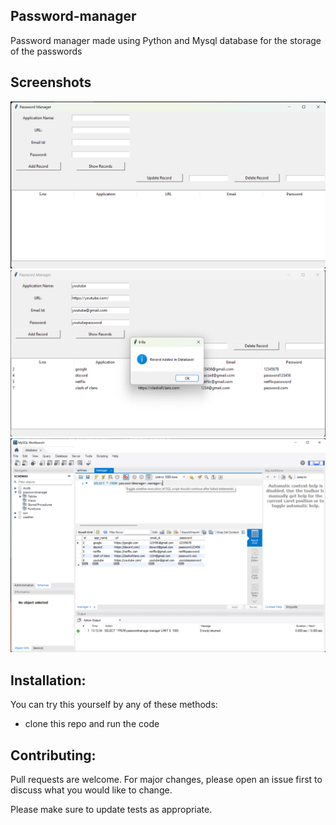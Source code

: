 ## Password-manager
Password manager made using Python and Mysql database for the storage of the passwords

## Screenshots
![password-manager](ss2.png)
![password-manager](ss3.png)
![password-manager](ss1.png)

## Installation:

You can try this yourself by any of these methods:
- clone this repo and run the code

## Contributing:

Pull requests are welcome. For major changes, please open an issue first
to discuss what you would like to change.

Please make sure to update tests as appropriate.
